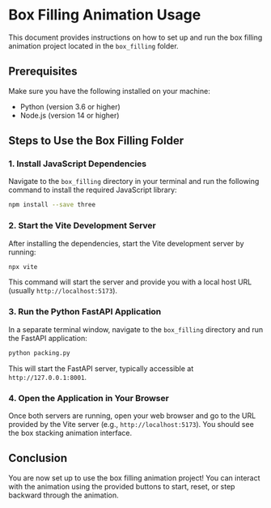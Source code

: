 # Box Filling Animation Usage

This document provides instructions on how to set up and run the box filling animation project located in the `box_filling` folder.

## Prerequisites

Make sure you have the following installed on your machine:

- Python (version 3.6 or higher)
- Node.js (version 14 or higher)

## Steps to Use the Box Filling Folder

### 1. Install JavaScript Dependencies

Navigate to the `box_filling` directory in your terminal and run the following command to install the required JavaScript library:

```bash
npm install --save three
```

### 2. Start the Vite Development Server

After installing the dependencies, start the Vite development server by running:

```bash
npx vite
```

This command will start the server and provide you with a local host URL (usually `http://localhost:5173`).

### 3. Run the Python FastAPI Application

In a separate terminal window, navigate to the `box_filling` directory and run the FastAPI application:

```bash
python packing.py
```

This will start the FastAPI server, typically accessible at `http://127.0.0.1:8001`.

### 4. Open the Application in Your Browser

Once both servers are running, open your web browser and go to the URL provided by the Vite server (e.g., `http://localhost:5173`). You should see the box stacking animation interface.

## Conclusion

You are now set up to use the box filling animation project! You can interact with the animation using the provided buttons to start, reset, or step backward through the animation.